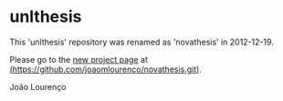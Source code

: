# unlthesis

This 'unlthesis' repository was renamed as 'novathesis' in 2012-12-19.

Please go to the [new project page](https://github.com/joaomlourenco/novathesis.git) at [(https://github.com/joaomlourenco/novathesis.git)](https://github.com/joaomlourenco/novathesis.git).

João Lourenço
